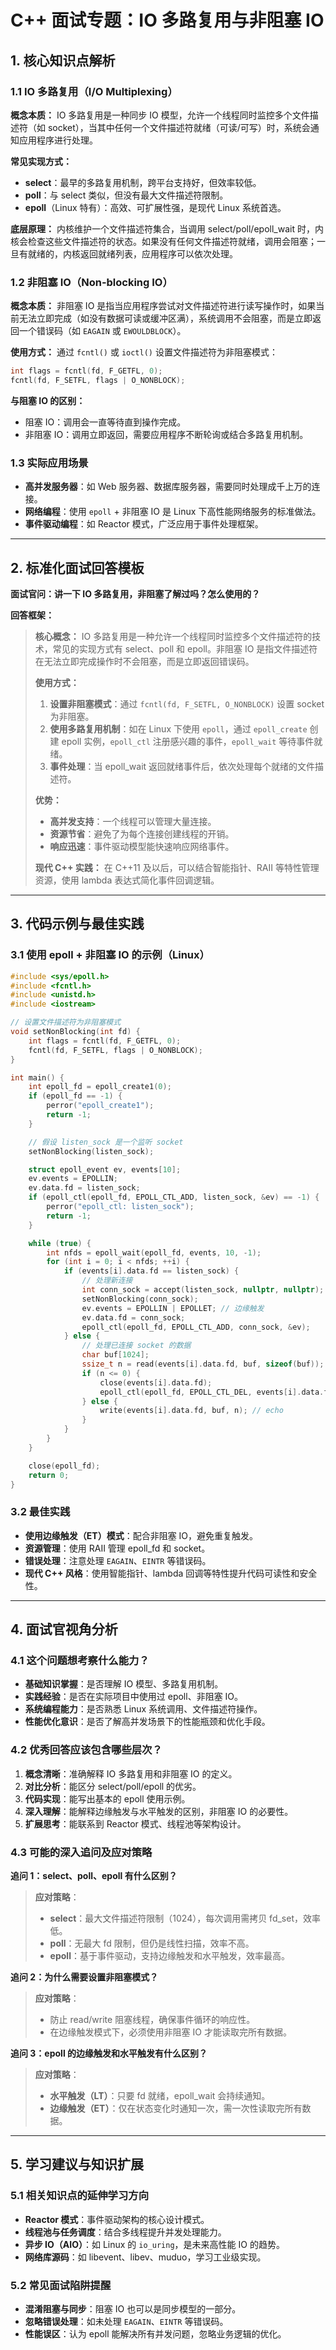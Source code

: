 

# C++ 面试专题：IO 多路复用与非阻塞 IO
## 1. 核心知识点解析
### 1.1 IO 多路复用（I/O Multiplexing）

**概念本质：**
IO 多路复用是一种同步 IO 模型，允许一个线程同时监控多个文件描述符（如 socket），当其中任何一个文件描述符就绪（可读/可写）时，系统会通知应用程序进行处理。

**常见实现方式：**
- **select**：最早的多路复用机制，跨平台支持好，但效率较低。
- **poll**：与 select 类似，但没有最大文件描述符限制。
- **epoll**（Linux 特有）：高效、可扩展性强，是现代 Linux 系统首选。

**底层原理：**
内核维护一个文件描述符集合，当调用 select/poll/epoll_wait 时，内核会检查这些文件描述符的状态。如果没有任何文件描述符就绪，调用会阻塞；一旦有就绪的，内核返回就绪列表，应用程序可以依次处理。

### 1.2 非阻塞 IO（Non-blocking IO）

**概念本质：**
非阻塞 IO 是指当应用程序尝试对文件描述符进行读写操作时，如果当前无法立即完成（如没有数据可读或缓冲区满），系统调用不会阻塞，而是立即返回一个错误码（如 `EAGAIN` 或 `EWOULDBLOCK`）。

**使用方式：**
通过 `fcntl()` 或 `ioctl()` 设置文件描述符为非阻塞模式：
```cpp
int flags = fcntl(fd, F_GETFL, 0);
fcntl(fd, F_SETFL, flags | O_NONBLOCK);
```

**与阻塞 IO 的区别：**
- 阻塞 IO：调用会一直等待直到操作完成。
- 非阻塞 IO：调用立即返回，需要应用程序不断轮询或结合多路复用机制。

### 1.3 实际应用场景

- **高并发服务器**：如 Web 服务器、数据库服务器，需要同时处理成千上万的连接。
- **网络编程**：使用 `epoll` + 非阻塞 IO 是 Linux 下高性能网络服务的标准做法。
- **事件驱动编程**：如 Reactor 模式，广泛应用于事件处理框架。

---

## 2. 标准化面试回答模板

**面试官问：讲一下 IO 多路复用，非阻塞了解过吗？怎么使用的？**

**回答框架：**

> **核心概念：**
> IO 多路复用是一种允许一个线程同时监控多个文件描述符的技术，常见的实现方式有 select、poll 和 epoll。非阻塞 IO 是指文件描述符在无法立即完成操作时不会阻塞，而是立即返回错误码。
>
> **使用方式：**
> 1. **设置非阻塞模式**：通过 `fcntl(fd, F_SETFL, O_NONBLOCK)` 设置 socket 为非阻塞。
> 2. **使用多路复用机制**：如在 Linux 下使用 `epoll`，通过 `epoll_create` 创建 epoll 实例，`epoll_ctl` 注册感兴趣的事件，`epoll_wait` 等待事件就绪。
> 3. **事件处理**：当 epoll_wait 返回就绪事件后，依次处理每个就绪的文件描述符。
>
> **优势：**
> - **高并发支持**：一个线程可以管理大量连接。
> - **资源节省**：避免了为每个连接创建线程的开销。
> - **响应迅速**：事件驱动模型能快速响应网络事件。
>
> **现代 C++ 实践：**
> 在 C++11 及以后，可以结合智能指针、RAII 等特性管理资源，使用 lambda 表达式简化事件回调逻辑。

---

## 3. 代码示例与最佳实践

### 3.1 使用 epoll + 非阻塞 IO 的示例（Linux）

```cpp
#include <sys/epoll.h>
#include <fcntl.h>
#include <unistd.h>
#include <iostream>

// 设置文件描述符为非阻塞模式
void setNonBlocking(int fd) {
    int flags = fcntl(fd, F_GETFL, 0);
    fcntl(fd, F_SETFL, flags | O_NONBLOCK);
}

int main() {
    int epoll_fd = epoll_create1(0);
    if (epoll_fd == -1) {
        perror("epoll_create1");
        return -1;
    }

    // 假设 listen_sock 是一个监听 socket
    setNonBlocking(listen_sock);

    struct epoll_event ev, events[10];
    ev.events = EPOLLIN;
    ev.data.fd = listen_sock;
    if (epoll_ctl(epoll_fd, EPOLL_CTL_ADD, listen_sock, &ev) == -1) {
        perror("epoll_ctl: listen_sock");
        return -1;
    }

    while (true) {
        int nfds = epoll_wait(epoll_fd, events, 10, -1);
        for (int i = 0; i < nfds; ++i) {
            if (events[i].data.fd == listen_sock) {
                // 处理新连接
                int conn_sock = accept(listen_sock, nullptr, nullptr);
                setNonBlocking(conn_sock);
                ev.events = EPOLLIN | EPOLLET; // 边缘触发
                ev.data.fd = conn_sock;
                epoll_ctl(epoll_fd, EPOLL_CTL_ADD, conn_sock, &ev);
            } else {
                // 处理已连接 socket 的数据
                char buf[1024];
                ssize_t n = read(events[i].data.fd, buf, sizeof(buf));
                if (n <= 0) {
                    close(events[i].data.fd);
                    epoll_ctl(epoll_fd, EPOLL_CTL_DEL, events[i].data.fd, nullptr);
                } else {
                    write(events[i].data.fd, buf, n); // echo
                }
            }
        }
    }

    close(epoll_fd);
    return 0;
}
```

### 3.2 最佳实践

- **使用边缘触发（ET）模式**：配合非阻塞 IO，避免重复触发。
- **资源管理**：使用 RAII 管理 epoll_fd 和 socket。
- **错误处理**：注意处理 `EAGAIN`、`EINTR` 等错误码。
- **现代 C++ 风格**：使用智能指针、lambda 回调等特性提升代码可读性和安全性。

---

## 4. 面试官视角分析

### 4.1 这个问题想考察什么能力？

- **基础知识掌握**：是否理解 IO 模型、多路复用机制。
- **实践经验**：是否在实际项目中使用过 epoll、非阻塞 IO。
- **系统编程能力**：是否熟悉 Linux 系统调用、文件描述符操作。
- **性能优化意识**：是否了解高并发场景下的性能瓶颈和优化手段。

### 4.2 优秀回答应该包含哪些层次？

1. **概念清晰**：准确解释 IO 多路复用和非阻塞 IO 的定义。
2. **对比分析**：能区分 select/poll/epoll 的优劣。
3. **代码实现**：能写出基本的 epoll 使用示例。
4. **深入理解**：能解释边缘触发与水平触发的区别，非阻塞 IO 的必要性。
5. **扩展思考**：能联系到 Reactor 模式、线程池等架构设计。

### 4.3 可能的深入追问及应对策略

**追问 1：select、poll、epoll 有什么区别？**

> **应对策略**：
> - **select**：最大文件描述符限制（1024），每次调用需拷贝 fd_set，效率低。
> - **poll**：无最大 fd 限制，但仍是线性扫描，效率不高。
> - **epoll**：基于事件驱动，支持边缘触发和水平触发，效率最高。

**追问 2：为什么需要设置非阻塞模式？**

> **应对策略**：
> - 防止 read/write 阻塞线程，确保事件循环的响应性。
> - 在边缘触发模式下，必须使用非阻塞 IO 才能读取完所有数据。

**追问 3：epoll 的边缘触发和水平触发有什么区别？**

> **应对策略**：
> - **水平触发（LT）**：只要 fd 就绪，epoll_wait 会持续通知。
> - **边缘触发（ET）**：仅在状态变化时通知一次，需一次性读取完所有数据。

---

## 5. 学习建议与知识扩展

### 5.1 相关知识点的延伸学习方向

- **Reactor 模式**：事件驱动架构的核心设计模式。
- **线程池与任务调度**：结合多线程提升并发处理能力。
- **异步 IO（AIO）**：如 Linux 的 `io_uring`，是未来高性能 IO 的趋势。
- **网络库源码**：如 libevent、libev、muduo，学习工业级实现。

### 5.2 常见面试陷阱提醒

- **混淆阻塞与同步**：阻塞 IO 也可以是同步模型的一部分。
- **忽略错误处理**：如未处理 `EAGAIN`、`EINTR` 等错误码。
- **性能误区**：认为 epoll 能解决所有并发问题，忽略业务逻辑的优化。